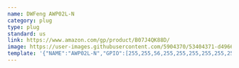 ```yaml
---
name: DWFeng AWP02L-N
category: plug
type: plug
standard: us
link: https://www.amazon.com/gp/product/B07J4QK88D/
image: https://user-images.githubusercontent.com/5904370/53404371-d4966280-39b5-11e9-8ec8-a471ecd3178a.png
template: '{"NAME":"AWP02L-N","GPIO":[255,255,56,255,255,255,255,255,255,17,255,21,255],"FLAG":0,"BASE":18}'
---
```

